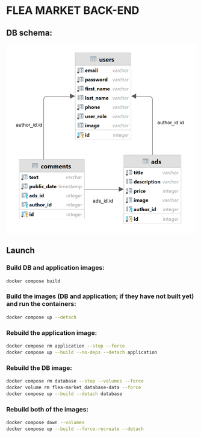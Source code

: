 # FLEA MARKET BACK-END

## DB schema:

![DB schema](/schema.png)

## Launch

### Build DB and application images:
```bash
docker compose build
```

### Build the images (DB and application; if they have not built yet) and run the containers:
```bash
docker compose up --detach
```

### Rebuild the application image:
```bash
docker compose rm application --stop --force
docker compose up --build --no-deps --detach application
```

### Rebuild the DB image:
```bash
docker compose rm database --stop --volumes --force
docker volume rm flea-market_database-data --force
docker compose up --build --detach database
```

### Rebuild both of the images:
```bash
docker compose down --volumes
docker compose up --build --force-recreate --detach
```
